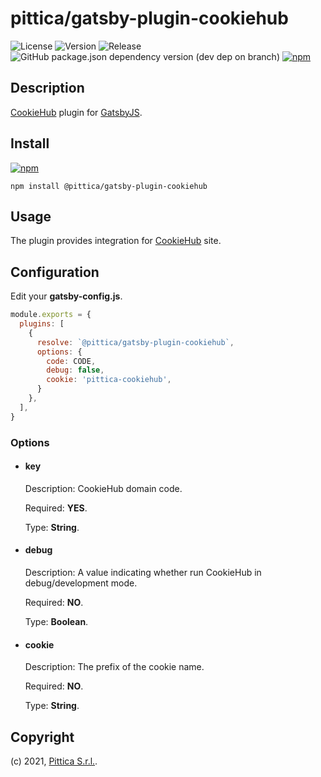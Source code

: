 # pittica/gatsby-plugin-cookiehub

![License](https://img.shields.io/github/license/pittica/gatsby-plugin-cookiehub)
![Version](https://img.shields.io/github/package-json/v/pittica/gatsby-plugin-cookiehub)
![Release](https://img.shields.io/github/v/release/pittica/gatsby-plugin-cookiehub)
![GitHub package.json dependency version (dev dep on branch)](https://img.shields.io/github/package-json/dependency-version/pittica/gatsby-plugin-cookiehub/react)
[![npm](https://img.shields.io/npm/v/@pittica/gatsby-plugin-cookiehub)](https://www.npmjs.com/package/@pittica/gatsby-plugin-cookiehub)

## Description

[CookieHub](https://www.cookiehub.com/) plugin for [GatsbyJS](https://www.gatsbyjs.org/).

## Install

[![npm](https://img.shields.io/npm/v/@pittica/gatsby-plugin-cookiehub)](https://www.npmjs.com/package/@pittica/gatsby-plugin-cookiehub)

```shell
npm install @pittica/gatsby-plugin-cookiehub
```

## Usage

The plugin provides integration for [CookieHub](https://www.cookiehub.com/) site.

## Configuration

Edit your **gatsby-config.js**.

```javascript
module.exports = {
  plugins: [
    {
      resolve: `@pittica/gatsby-plugin-cookiehub`,
      options: {
        code: CODE,
        debug: false,
        cookie: 'pittica-cookiehub',
      }
    },
  ],
}
```
### Options

* #### key
  Description: CookieHub domain code.

  Required: **YES**.

  Type: **String**.
* #### debug
  Description: A value indicating whether run CookieHub in debug/development mode.

  Required: **NO**.

  Type: **Boolean**.
* #### cookie
  Description: The prefix of the cookie name.

  Required: **NO**.

  Type: **String**.


## Copyright

(c) 2021, [Pittica S.r.l.](https://pittica.com).
